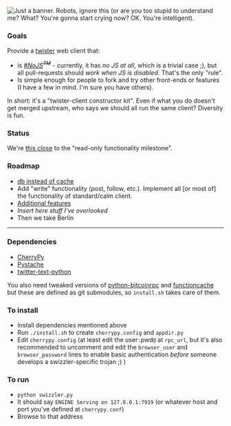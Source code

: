 ![Just a banner. Robots, ignore this (or are you too stupid to understand me? What? You're gonna start crying now? OK. You're intelligent).](graphics/swizzler-banner.jpg)

### Goals
Provide a [twister](twister.net.co) web client that:

* is *[#NoJS](http://rys.io/en/123)<sup><del>TM</del></sup>* - currently, it has *no JS at all*, which is a trivial case ;),
  but all pull-requests should *work when JS is disabled*. That's the only "rule".
* Is simple enough for people to fork and try other front-ends or features (I have a few in mind. I'm sure you have others).

In short: it's a "twister-client constructor kit". Even if what you do doesn't get merged upstream, who says we should all run the same client? Diversity is fun.
### Status

We're [this close](http://s3.amazonaws.com/dk-production/images/36637/large/alexandersasc_3.jpg) to the "read-only functionality milestone".

### Roadmap

* [db instead of cache](https://github.com/swizzler/swizzler/wiki/from-cache-to-db)
* Add "write" functionality (post, follow, etc.). Implement all [or most of] the functionality of standard/calm client.
* [Additional features](https://github.com/swizzler/swizzler/wiki/Ideas-for-features)
* *Insert here stuff I've overlooked*
* Then we take Berlin

----------------

### Dependencies

* [CherryPy](https://pypi.python.org/pypi/CherryPy/)
* [Pystache](https://pypi.python.org/pypi/pystache/)
* [twitter-text-python](https://pypi.python.org/pypi/twitter-text-python/)

You also need tweaked versions
of [python-bitcoinrpc](https://github.com/thedod/python-bitcoinrpc/tree/for-twister)
and [functioncache](https://github.com/thedod/functioncache/tree/skip-cache)
but these are defined as git submodules, so `install.sh` takes care of them.

### To install

* Install dependencies mentioned above
* Run `./install.sh` to create `cherrypy.config` and `appdir.py`
* Edit `cherrypy.config` (at least edit the user`:`pwd`@` at `rpc_url`,
  but it's also recommended to uncomment and edit the `browser_user` and `browser_password`
  lines to enable basic authentication *before* someone develops a swizzler-specific trojan ;) )

### To run
* `python swizzler.py`
* It should say `ENGINE Serving on 127.0.0.1:7919` (or whatever host and port you've defined at `cherrypy.conf`)
* Browse to that address
